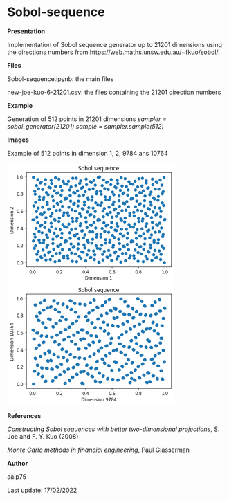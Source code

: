 # Sobol-sequence

**Presentation**

Implementation of Sobol sequence generator up to 21201 dimensions using the directions numbers from https://web.maths.unsw.edu.au/~fkuo/sobol/.

**Files**

Sobol-sequence.ipynb: the main files

new-joe-kuo-6-21201.csv: the files containing the 21201 direction numbers

**Example**

Generation of 512 points in 21201 dimensions
*sampler = sobol_generator(21201)*
*sample = sampler.sample(512)*

**Images**

Example of 512 points in dimension 1, 2, 9784 ans 10764

![This is an image](https://github.com/aalp75/Sobol-sequence/blob/main/dim1-dim2.png) ![This is an image](https://github.com/aalp75/Sobol-sequence/blob/main/dim9784-dim10764.png)


**References**

*Constructing Sobol sequences with better two-dimensional projections*, S. Joe and F. Y. Kuo (2008)

*Monte Carlo methods in financial engineering*, Paul Glasserman

**Author**

aalp75

Last update: 17/02/2022
